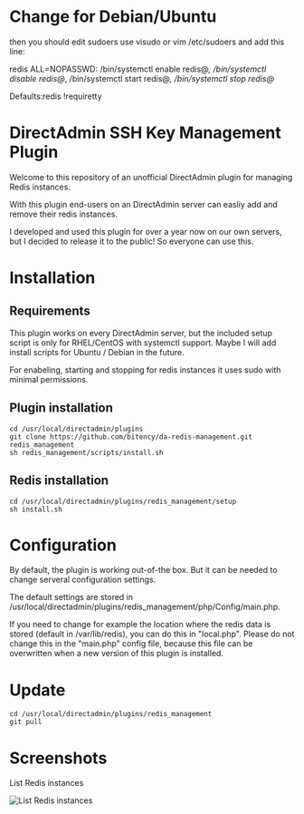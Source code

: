 # Change for Debian/Ubuntu

then you should edit sudoers use visudo or vim /etc/sudoers and add this line:


redis ALL=NOPASSWD: /bin/systemctl enable redis@*, /bin/systemctl disable redis@*, /bin/systemctl start redis@*, /bin/systemctl stop redis@*

Defaults:redis !requiretty





# DirectAdmin SSH Key Management Plugin
Welcome to this repository of an unofficial DirectAdmin plugin for managing Redis instances. 

With this plugin end-users on an DirectAdmin server can easliy add and remove their redis instances.

I developed and used this plugin for over a year now on our own servers, but I decided to release it to the public! So everyone can use this.

# Installation
## Requirements
This plugin works on every DirectAdmin server, but the included setup script is only for RHEL/CentOS with systemctl support. Maybe I will add install scripts for Ubuntu / Debian in the future.

For enabeling, starting and stopping for redis instances it uses sudo with minimal permissions.
## Plugin installation
```
cd /usr/local/directadmin/plugins
git clone https://github.com/bitency/da-redis-management.git redis_management
sh redis_management/scripts/install.sh
```

## Redis installation
```
cd /usr/local/directadmin/plugins/redis_management/setup
sh install.sh
```

# Configuration
By default, the plugin is working out-of-the box. But it can be needed to change serveral configuration settings.

The default settings are stored in /usr/local/directadmin/plugins/redis_management/php/Config/main.php.

If you need to change for example the location where the redis data is stored (default in /var/lib/redis), you can do this in "local.php". Please do not change this in the "main.php" config file, because this file can be overwritten when a new version of this plugin is installed.

# Update
```
cd /usr/local/directadmin/plugins/redis_management
git pull
```

# Screenshots
List Redis instances

![List Redis instances](https://raw.githubusercontent.com/bitency/da-redis-management/master/screenshots/list.png)
